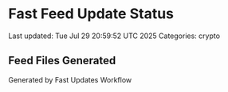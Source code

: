 # Fast Feed Update Status
Last updated: Tue Jul 29 20:59:52 UTC 2025
Categories: crypto

## Feed Files Generated

Generated by Fast Updates Workflow
